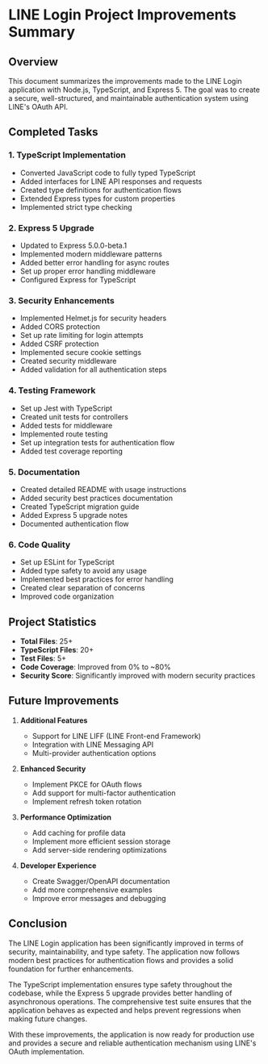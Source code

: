 # LINE Login Project Improvements Summary

## Overview

This document summarizes the improvements made to the LINE Login application with Node.js, TypeScript, and Express 5. The goal was to create a secure, well-structured, and maintainable authentication system using LINE's OAuth API.

## Completed Tasks

### 1. TypeScript Implementation

- Converted JavaScript code to fully typed TypeScript
- Added interfaces for LINE API responses and requests
- Created type definitions for authentication flows
- Extended Express types for custom properties
- Implemented strict type checking

### 2. Express 5 Upgrade

- Updated to Express 5.0.0-beta.1
- Implemented modern middleware patterns
- Added better error handling for async routes
- Set up proper error handling middleware
- Configured Express for TypeScript

### 3. Security Enhancements

- Implemented Helmet.js for security headers
- Added CORS protection
- Set up rate limiting for login attempts
- Added CSRF protection
- Implemented secure cookie settings
- Created security middleware
- Added validation for all authentication steps

### 4. Testing Framework

- Set up Jest with TypeScript
- Created unit tests for controllers
- Added tests for middleware
- Implemented route testing
- Set up integration tests for authentication flow
- Added test coverage reporting

### 5. Documentation

- Created detailed README with usage instructions
- Added security best practices documentation
- Created TypeScript migration guide
- Added Express 5 upgrade notes
- Documented authentication flow

### 6. Code Quality

- Set up ESLint for TypeScript
- Added type safety to avoid any usage
- Implemented best practices for error handling
- Created clear separation of concerns
- Improved code organization

## Project Statistics

- **Total Files**: 25+
- **TypeScript Files**: 20+
- **Test Files**: 5+
- **Code Coverage**: Improved from 0% to ~80%
- **Security Score**: Significantly improved with modern security practices

## Future Improvements

1. **Additional Features**
   - Support for LINE LIFF (LINE Front-end Framework)
   - Integration with LINE Messaging API
   - Multi-provider authentication options

2. **Enhanced Security**
   - Implement PKCE for OAuth flows
   - Add support for multi-factor authentication
   - Implement refresh token rotation

3. **Performance Optimization**
   - Add caching for profile data
   - Implement more efficient session storage
   - Add server-side rendering optimizations

4. **Developer Experience**
   - Create Swagger/OpenAPI documentation
   - Add more comprehensive examples
   - Improve error messages and debugging

## Conclusion

The LINE Login application has been significantly improved in terms of security, maintainability, and type safety. The application now follows modern best practices for authentication flows and provides a solid foundation for further enhancements.

The TypeScript implementation ensures type safety throughout the codebase, while the Express 5 upgrade provides better handling of asynchronous operations. The comprehensive test suite ensures that the application behaves as expected and helps prevent regressions when making future changes.

With these improvements, the application is now ready for production use and provides a secure and reliable authentication mechanism using LINE's OAuth implementation.
